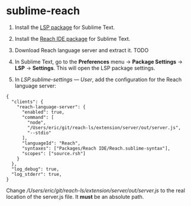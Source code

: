# sublime-reach

1. Install the [LSP package](https://github.com/sublimelsp/LSP) for Sublime Text.

2. Install the [Reach IDE package](https://github.com/chrisnevers/reach-ide-sublime) for Sublime Text.

2. Download Reach language server and extract it. TODO

3. In Sublime Text, go to the **Preferences** menu → **Package Settings** → **LSP** → **Settings**. This will open the LSP package settings.

4. In _LSP.sublime-settings — User_, add the configuration for the Reach language server:

```
{
  "clients": {
    "reach-language-server": {
      "enabled": true,
      "command": [
        "node",
        "/Users/eric/git/reach-ls/extension/server/out/server.js",
        "--stdio"
      ],
      "languageId": "Reach",
      "syntaxes": ["Packages/Reach IDE/Reach.sublime-syntax"],
      "scopes": ["source.rsh"]
    }
  },
  "log_debug": true,
  "log_stderr": true,
}
```

   Change _/Users/eric/git/reach-ls/extension/server/out/server.js_ to the real location of the server.js file. It **must** be an absolute path.

